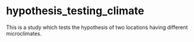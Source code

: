 # hypothesis_testing_climate
This is a study which tests the hypothesis of two locations having different microclimates.
